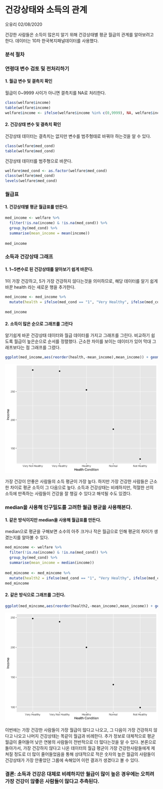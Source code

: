 건강상태와 소득의 관계
================
오유리
02/08/2020

건강한 사람들은 소득이 많은지 알기 위해 건강상태별 평균 월급의 관계를 알아보려고 한다. 데이터는 10차 한국복지패널데이터를
사용했다.

### 분석 절차

### 연령대 변수 검토 및 전처리하기

#### 1\. 월급 변수 및 결측치 확인

월급이 0\~9999 사이가 아니면 결측치를 NA로 처리한다.

``` r
class(welfare$income)
table(welfare$income)
welfare$income <- ifelse(welfare$income %in% c(0,9999), NA, welfare$income)
```

#### 2\. 건강상태 변수 및 결측치 확인

건강상태 데이터는 결측치는 없지만 변수를 범주형태로 바꿔야 하는것을 알 수 있다.

``` r
class(welfare$med_cond)
table(welfare$med_cond)
```

건강상태 데이터를 범주형으로 바꾼다.

``` r
welfare$med_cond <- as.factor(welfare$med_cond)
class(welfare$med_cond)
levels(welfare$med_cond)
```

### 월급표

#### 1\. 건강상태별 평균 월급표를 만든다.

``` r
med_income <- welfare %>% 
  filter(!is.na(income) & !is.na(med_cond)) %>% 
  group_by(med_cond) %>% 
  summarise(mean_income = mean(income))

med_income
```

### 소득과 건강상태 그래프

#### 1\. 1\~5변수로 된 건강상태를 알아보기 쉽게 바꾼다.

1이 가장 건강하고, 5가 가장 건강하지 않다는것을 의미하므로, 해당 데이터를 알기 쉽게 바꾼 health 라는 새로운 행을
추가한다.

``` r
med_income <- med_income %>% 
  mutate(health = ifelse(med_cond == "1", "Very Healthy", ifelse(med_cond == "2",  "Healthy", ifelse(med_cond == "3", "Normal", ifelse(med_cond == "4", "Not Healthy", ifelse(med_cond == "5", "Very Not Healthy", NA))))))

med_income
```

#### 2\. 소득이 많은 순으로 그래프를 그린다

알기쉽게 바꾼 건강상태 데이터와 월급 데이터를 가지고 그래프를 그린다. 비교하기 쉽도록 월급이 높은순으로 순서를 정렬했다. 근소한
차이를 보이는 데이터가 있어 막대 그래프보다는 점 그래프를 그렸다.

``` r
ggplot(med_income,aes(reorder(health,-mean_income),mean_income)) + geom_point()  + labs(x="Health Condition",y="Income") 
```

![](welfare10_files/figure-gfm/unnamed-chunk-7-1.png)<!-- -->

가장 건강이 안좋은 사람들의 소득 평균이 가장 높다. 하지만 가장 건강한 사람들은 근소한 차이로 평균 소득이 그 다음으로 높다.
소득과 건강상태는 비례하지만, 적절한 선의 소득에 만족하는 사람들이 건강을 잘 챙길 수 있다고 해석될 수도 있겠다.

### median을 사용해 인구밀도를 고려한 월급 평균을 사용해본다.

#### 1\. 같은 방식이지만 median을 사용해 월급표를 만든다.

median으로 평균을 구해보면 소수의 아주 크거나 작은 월급으로 인해 평균의 차이가 생겼는지를 알아볼 수 있다.

``` r
med_mincome <- welfare %>% 
  filter(!is.na(income) & !is.na(med_cond)) %>% 
  group_by(med_cond) %>% 
  summarise(mean_income = median(income))

med_mincome <- med_mincome %>% 
  mutate(health2 = ifelse(med_cond == "1", "Very Healthy", ifelse(med_cond == "2",  "Healthy", ifelse(med_cond == "3", "Normal", ifelse(med_cond == "4", "Not Healthy", ifelse(med_cond == "5", "Very Not Healthy", NA))))))
med_mincome
```

#### 2\. 같은 방식으로 그래프를 그린다.

``` r
ggplot(med_mincome,aes(reorder(health2,-mean_income),mean_income)) + geom_point()  + labs(x="Health Condition",y="Income") 
```

![](welfare10_files/figure-gfm/unnamed-chunk-9-1.png)<!-- -->

이번에는 가장 건강한 사람들이 가장 월급이 많다고 나오고, 그 다음이 가장 건강하지 않다고 나오고 나머지 건강상태는 똑같이 월급과
비례한다. 추가 정보로 대체적으로 평균월급이 줄어들어 낮은 연봉의 사람들이 전반적으로 더 많다는것을 알 수 있다. 본론으로
돌아가서, 가장 건강하지 않다고 나온 데이터의 월급 평균이 가장 건강한사람들에게 제쳐질 정도로 더 많이 줄어들었음을
통해 상대적으로 적은 숫자의 높은 월급의 사람들이 건강상태가 가장 안좋았던 그룹에 속해있어 이런 결과가 생겼다고 볼 수 있다.

### 결론: 소득과 건강은 대체로 비례하지만 월급이 많이 높은 경우에는 오히려 가장 건강이 않좋은 사람들이 많다고 추측된다.

